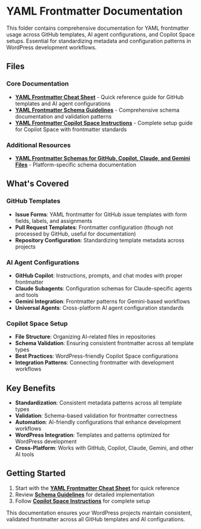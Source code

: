 # YAML Frontmatter Documentation

This folder contains comprehensive documentation for YAML frontmatter usage across GitHub templates, AI agent configurations, and Copilot Space setups. Essential for standardizing metadata and configuration patterns in WordPress development workflows.

## Files

### Core Documentation

- **[YAML Frontmatter Cheat Sheet](YAML%20Frontmatter%20Cheat%20Sheet.md)** - Quick reference guide for GitHub templates and AI agent configurations
- **[YAML Frontmatter Schema Guidelines](YAML-Frontmatter%20Schema-Guidelines.md)** - Comprehensive schema documentation and validation patterns
- **[YAML Frontmatter Copilot Space Instructions](YAML-Frontmatter-Copilot-Space-Instructions.md)** - Complete setup guide for Copilot Space with frontmatter standards

### Additional Resources

- **[YAML Frontmatter Schemas for GitHub, Copilot, Claude, and Gemini Files](YAML%20Frontmatter%20Schemas%20for%20GitHub,%20Copilot,%20Claude,%20and%20Gemini%20Files1.md)** - Platform-specific schema documentation

## What's Covered

### GitHub Templates

- **Issue Forms**: YAML frontmatter for GitHub issue templates with form fields, labels, and assignments
- **Pull Request Templates**: Frontmatter configuration (though not processed by GitHub, useful for documentation)
- **Repository Configuration**: Standardizing template metadata across projects

### AI Agent Configurations

- **GitHub Copilot**: Instructions, prompts, and chat modes with proper frontmatter
- **Claude Subagents**: Configuration schemas for Claude-specific agents and tools
- **Gemini Integration**: Frontmatter patterns for Gemini-based workflows
- **Universal Agents**: Cross-platform AI agent configuration standards

### Copilot Space Setup

- **File Structure**: Organizing AI-related files in repositories
- **Schema Validation**: Ensuring consistent frontmatter across all template types
- **Best Practices**: WordPress-friendly Copilot Space configurations
- **Integration Patterns**: Connecting frontmatter with development workflows

## Key Benefits

- **Standardization**: Consistent metadata patterns across all template types
- **Validation**: Schema-based validation for frontmatter correctness
- **Automation**: AI-friendly configurations that enhance development workflows
- **WordPress Integration**: Templates and patterns optimized for WordPress development
- **Cross-Platform**: Works with GitHub, Copilot, Claude, Gemini, and other AI tools

## Getting Started

1. Start with the **[YAML Frontmatter Cheat Sheet](YAML%20Frontmatter%20Cheat%20Sheet.md)** for quick reference
2. Review **[Schema Guidelines](YAML-Frontmatter%20Schema-Guidelines.md)** for detailed implementation
3. Follow **[Copilot Space Instructions](YAML-Frontmatter-Copilot-Space-Instructions.md)** for complete setup

This documentation ensures your WordPress projects maintain consistent, validated frontmatter across all GitHub templates and AI configurations.
